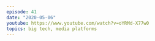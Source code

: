 ```yaml
---
episode: 41
date: "2020-05-06"
youtube: https://www.youtube.com/watch?v=oYRMd-X77w0
topics: big tech, media platforms
---
```

